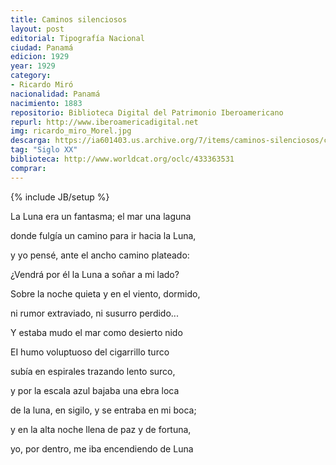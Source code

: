```yaml
---
title: Caminos silenciosos
layout: post
editorial: Tipografía Nacional
ciudad: Panamá
edicion: 1929
year: 1929
category:
- Ricardo Miró
nacionalidad: Panamá
nacimiento: 1883
repositorio: Biblioteca Digital del Patrimonio Iberoamericano
repurl: http://www.iberoamericadigital.net
img: ricardo_miro_Morel.jpg
descarga: https://ia601403.us.archive.org/7/items/caminos-silenciosos/caminos%20silenciosos.pdf
tag: "Siglo XX"
biblioteca: http://www.worldcat.org/oclc/433363531
comprar: 
---
```

{% include JB/setup %}

La Luna era un fantasma; el mar una laguna
 
donde fulgía un camino para ir hacia la Luna,
 
y yo pensé, ante el ancho camino plateado:
 
¿Vendrá por él la Luna a soñar a mi lado?
 
 
Sobre la noche quieta y en el viento, dormido,
 
ni rumor extraviado, ni susurro perdido...
 
Y estaba mudo el mar como desierto nido
 
 
EI humo voluptuoso del cigarrillo turco
 
subía en espirales trazando lento surco,
 
y por la escala azul bajaba una ebra loca
 
de la luna, en sigilo, y se entraba en mi boca;
 
y en la alta noche llena de paz y de fortuna,
 
yo, por dentro, me iba encendiendo de Luna
